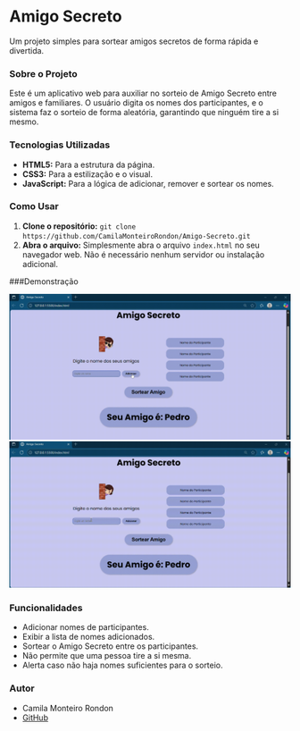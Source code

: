 # Amigo Secreto

Um projeto simples para sortear amigos secretos de forma rápida e divertida.

### Sobre o Projeto
Este é um aplicativo web para auxiliar no sorteio de Amigo Secreto entre amigos e familiares. O usuário digita os nomes dos participantes, e o sistema faz o sorteio de forma aleatória, garantindo que ninguém tire a si mesmo.

### Tecnologias Utilizadas
- **HTML5:** Para a estrutura da página.
- **CSS3:** Para a estilização e o visual.
- **JavaScript:** Para a lógica de adicionar, remover e sortear os nomes.

### Como Usar
1.  **Clone o repositório:**
    `git clone https://github.com/CamilaMonteiroRondon/Amigo-Secreto.git`
2.  **Abra o arquivo:**
    Simplesmente abra o arquivo `index.html` no seu navegador web. Não é necessário nenhum servidor ou instalação adicional.

###Demonstração 

![Quando não coloca nome](assets/inicio.gif.gif)
![Como funciona](assets/executando.gif.gif)

### Funcionalidades
- Adicionar nomes de participantes.
- Exibir a lista de nomes adicionados.
- Sortear o Amigo Secreto entre os participantes.
- Não permite que uma pessoa tire a si mesma.
- Alerta caso não haja nomes suficientes para o sorteio.

### Autor
- Camila Monteiro Rondon
- [GitHub](https://github.com/CamilaMonteiroRondon) 

